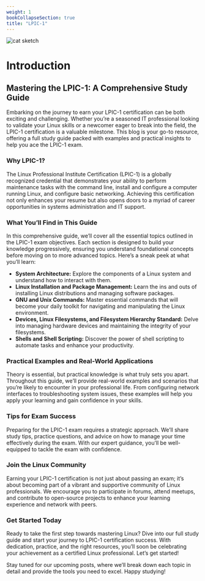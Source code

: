 ```yaml
---
weight: 1
bookCollapseSection: true
title: "LPIC-1"
---
```

![cat sketch](/cat-linux.jpg)
# Introduction

## Mastering the LPIC-1: A Comprehensive Study Guide

Embarking on the journey to earn your LPIC-1 certification can be both exciting and challenging. Whether you’re a seasoned IT professional looking to validate your Linux skills or a newcomer eager to break into the field, the LPIC-1 certification is a valuable milestone. This blog is your go-to resource, offering a full study guide packed with examples and practical insights to help you ace the LPIC-1 exam.

### Why LPIC-1?

The Linux Professional Institute Certification (LPIC-1) is a globally recognized credential that demonstrates your ability to perform maintenance tasks with the command line, install and configure a computer running Linux, and configure basic networking. Achieving this certification not only enhances your resume but also opens doors to a myriad of career opportunities in systems administration and IT support.

### What You’ll Find in This Guide

In this comprehensive guide, we’ll cover all the essential topics outlined in the LPIC-1 exam objectives. Each section is designed to build your knowledge progressively, ensuring you understand foundational concepts before moving on to more advanced topics. Here’s a sneak peek at what you’ll learn:

- **System Architecture:** Explore the components of a Linux system and understand how to interact with them.
- **Linux Installation and Package Management:** Learn the ins and outs of installing Linux distributions and managing software packages.
- **GNU and Unix Commands:** Master essential commands that will become your daily toolkit for navigating and manipulating the Linux environment.
- **Devices, Linux Filesystems, and Filesystem Hierarchy Standard:** Delve into managing hardware devices and maintaining the integrity of your filesystems.
- **Shells and Shell Scripting:** Discover the power of shell scripting to automate tasks and enhance your productivity.

### Practical Examples and Real-World Applications

Theory is essential, but practical knowledge is what truly sets you apart. Throughout this guide, we’ll provide real-world examples and scenarios that you’re likely to encounter in your professional life. From configuring network interfaces to troubleshooting system issues, these examples will help you apply your learning and gain confidence in your skills.

### Tips for Exam Success

Preparing for the LPIC-1 exam requires a strategic approach. We’ll share study tips, practice questions, and advice on how to manage your time effectively during the exam. With our expert guidance, you’ll be well-equipped to tackle the exam with confidence.

### Join the Linux Community

Earning your LPIC-1 certification is not just about passing an exam; it’s about becoming part of a vibrant and supportive community of Linux professionals. We encourage you to participate in forums, attend meetups, and contribute to open-source projects to enhance your learning experience and network with peers.

### Get Started Today

Ready to take the first step towards mastering Linux? Dive into our full study guide and start your journey to LPIC-1 certification success. With dedication, practice, and the right resources, you’ll soon be celebrating your achievement as a certified Linux professional. Let’s get started!

Stay tuned for our upcoming posts, where we’ll break down each topic in detail and provide the tools you need to excel. Happy studying!
